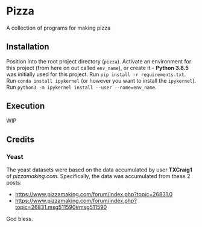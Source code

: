 # Pizza

A collection of programs for making pizza

## Installation

Position into the root project directory (`pizza`). Activate an environment for this project (from here on out called `env_name`), or create it - **Python 3.8.5** was initially used for this project. Run `pip install -r requirements.txt`. Run `conda install ipykernel` (or however you want to install the `ipykernel`). Run `python3 -m ipykernel install --user --name=env_name`.

## Execution

WIP

## Credits

### Yeast

The yeast datasets were based on the data accumulated by user **TXCraig1** of _pizzamaking.com_. Specifically, the data was accumulated from these 2 posts:

- https://www.pizzamaking.com/forum/index.php?topic=26831.0
- https://www.pizzamaking.com/forum/index.php?topic=26831.msg511590#msg511590

God bless.
